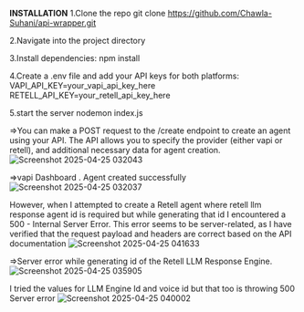 **INSTALLATION**
1.Clone the repo
git clone https://github.com/Chawla-Suhani/api-wrapper.git

2.Navigate into the project directory

3.Install dependencies:
npm install

4.Create a .env file and add your API keys for both platforms:
VAPI_API_KEY=your_vapi_api_key_here
RETELL_API_KEY=your_retell_api_key_here

5.start the server
nodemon index.js

=>You can make a POST request to the /create endpoint to create an agent using your API. The API allows you to specify the provider (either vapi or retell), and additional necessary data for agent creation.
![Screenshot 2025-04-25 032043](https://github.com/user-attachments/assets/6a18c796-c783-4635-82b7-8052a3c0546f)

=>vapi Dashboard . Agent created successfully
![Screenshot 2025-04-25 032037](https://github.com/user-attachments/assets/6fabfe35-8276-4a64-b4fd-6cd8636049ef)

However, when I attempted to create a Retell agent where retell llm response agent id is required but while generating that id I encountered a 500 - Internal Server Error. This error seems to be server-related, as I have verified that the request payload and headers are correct based on the API documentation
![Screenshot 2025-04-25 041633](https://github.com/user-attachments/assets/754517c9-3a04-4c60-b612-ad1b103063fc)

=>Server error while generating id of the Retell LLM Response Engine.
![Screenshot 2025-04-25 035905](https://github.com/user-attachments/assets/610b47ec-597e-49d4-8c6e-65e4f53227b3)

I tried the values for LLM Engine Id and voice id but that too is throwing 500 Server error
![Screenshot 2025-04-25 040002](https://github.com/user-attachments/assets/673c7e87-02a4-4cbd-86b2-8cfa41ced8fe)
